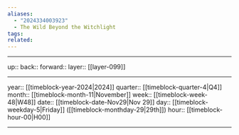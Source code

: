 ```yaml
---
aliases:
  - "2024334003923"
  - The Wild Beyond the Witchlight
tags: 
related:
---
```




***

up:: 
back:: 
forward:: 
layer:: [[layer-099]]

***

year:: [[timeblock-year-2024|2024]]
quarter:: [[timeblock-quarter-4|Q4]]
month:: [[timeblock-month-11|November]]
week:: [[timeblock-week-48|W48]]
date:: [[timeblock-date-Nov29|Nov 29]]
day:: [[timeblock-weekday-5|Friday]] ([[timeblock-monthday-29|29th]])
hour:: [[timeblock-hour-00|H00]]

***

